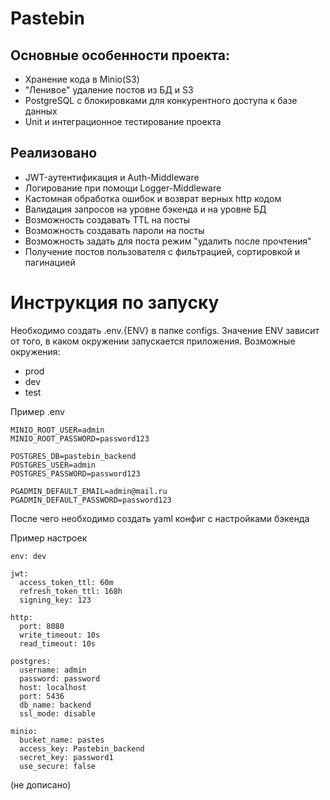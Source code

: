 # Pastebin

## Основные особенности проекта:
- Хранение кода в Minio(S3)
- "Ленивое" удаление постов из БД и S3
- PostgreSQL с блокировками для конкурентного доступа к базе данных
- Unit и интеграционное тестирование проекта

## Реализовано
- JWT-аутентификация и Auth-Middleware
- Логирование при помощи Logger-Middleware
- Кастомная обработка ошибок и возврат верных http кодом
- Валидация запросов на уровне бэкенда и на уровне БД
- Возможность создавать TTL на посты
- Возможность создавать пароли на посты
- Возможность задать для поста режим "удалить после прочтения"
- Получение постов пользователя с фильтрацией, сортировкой и пагинацией


# Инструкция по запуску

Необходимо создать .env.{ENV} в папке configs. Значение ENV зависит от того, в каком окружении запускается приложения. Возможные окружения:
- prod
- dev
- test

Пример .env
```
MINIO_ROOT_USER=admin
MINIO_ROOT_PASSWORD=password123

POSTGRES_DB=pastebin_backend
POSTGRES_USER=admin
POSTGRES_PASSWORD=password123

PGADMIN_DEFAULT_EMAIL=admin@mail.ru
PGADMIN_DEFAULT_PASSWORD=password123
```

После чего необходимо создать yaml конфиг с настройками бэкенда

Пример настроек
```
env: dev

jwt:
  access_token_ttl: 60m
  refresh_token_ttl: 168h
  signing_key: 123

http:
  port: 8080
  write_timeout: 10s
  read_timeout: 10s

postgres:
  username: admin
  password: password
  host: localhost
  port: 5436
  db_name: backend
  ssl_mode: disable

minio:
  bucket_name: pastes
  access_key: Pastebin_backend
  secret_key: password1
  use_secure: false
```
(не дописано)